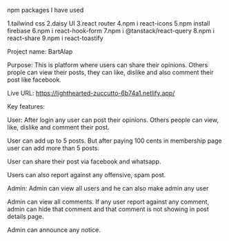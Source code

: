 <!-- # React + Vite

This template provides a minimal setup to get React working in Vite with HMR and some ESLint rules.

Currently, two official plugins are available:

- [@vitejs/plugin-react](https://github.com/vitejs/vite-plugin-react/blob/main/packages/plugin-react) uses [Babel](https://babeljs.io/) for Fast Refresh
- [@vitejs/plugin-react-swc](https://github.com/vitejs/vite-plugin-react/blob/main/packages/plugin-react-swc) uses [SWC](https://swc.rs/) for Fast Refresh

## Expanding the ESLint configuration

If you are developing a production application, we recommend using TypeScript with type-aware lint rules enabled. Check out the [TS template](https://github.com/vitejs/vite/tree/main/packages/create-vite/template-react-ts) for information on how to integrate TypeScript and [`typescript-eslint`](https://typescript-eslint.io) in your project. -->

 npm packages I have used

1.tailwind css
2.daisy UI
3.react router
4.npm i react-icons
5.npm install firebase
6.npm i react-hook-form
7.npm i @tanstack/react-query
8.npm i react-share
9.npm i react-toastify


 Project name: BartAlap

 Purpose: This is platform where users can share their opinions. Others prople
 can view their posts, they can like, dislike and also comment their post like facebook.

 Live URL: https://lighthearted-zuccutto-6b74a1.netlify.app/

 Key features: 


User: After login any user can post their opinions. Others people can view, like, dislike and comment their post. 
 
 User can add up to 5 posts. But after paying 100 cents in membership page user can add more than 5 posts.  
 
 User can share their post via facebook and whatsapp. 
 
 Users can also report against any offensive, spam post.

 Admin: Admin can view all users and he can also make admin any user

 Admin can view all comments. If any user report against any comment, admin can hide that comment and that comment is not showing in post details page.

 Admin can announce any notice.